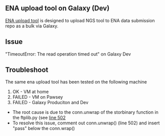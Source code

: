 ## ENA upload tool on Galaxy (Dev)
[ENA upload tool](https://github.com/usegalaxy-eu/ena-upload-cli) is designed to upload NGS tool to ENA data submission repo as a bulk via Galaxy.

## Issue
"TimeoutError: The read operation timed out" on Galaxy Dev 

## Troubleshoot
The same ena upload tool has been tested on the following machine
1) OK - VM at home
2) FAILED - VM on Pawsey
3) FAILED - Galaxy Produciton and Dev

- The root cause is due to the conn.unwrap of the storbinary function in the ftplib.py (see [line 502](https://github.com/python/cpython/blob/8b541c017ea92040add608b3e0ef8dc85e9e6060/Lib/ftplib.py#L502)
- To resolve this issue, comment out conn.unwrap() (line 502) and insert "pass" below the conn.wrap()
